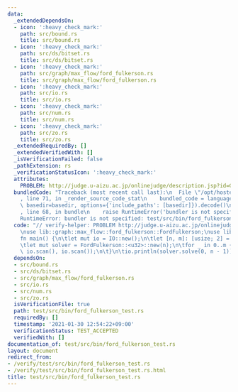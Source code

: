 ```yaml
---
data:
  _extendedDependsOn:
  - icon: ':heavy_check_mark:'
    path: src/bound.rs
    title: src/bound.rs
  - icon: ':heavy_check_mark:'
    path: src/ds/bitset.rs
    title: src/ds/bitset.rs
  - icon: ':heavy_check_mark:'
    path: src/graph/max_flow/ford_fulkerson.rs
    title: src/graph/max_flow/ford_fulkerson.rs
  - icon: ':heavy_check_mark:'
    path: src/io.rs
    title: src/io.rs
  - icon: ':heavy_check_mark:'
    path: src/num.rs
    title: src/num.rs
  - icon: ':heavy_check_mark:'
    path: src/zo.rs
    title: src/zo.rs
  _extendedRequiredBy: []
  _extendedVerifiedWith: []
  _isVerificationFailed: false
  _pathExtension: rs
  _verificationStatusIcon: ':heavy_check_mark:'
  attributes:
    PROBLEM: http://judge.u-aizu.ac.jp/onlinejudge/description.jsp?id=GRL_6_A
  bundledCode: "Traceback (most recent call last):\n  File \"/opt/hostedtoolcache/Python/3.9.1/x64/lib/python3.9/site-packages/onlinejudge_verify/documentation/build.py\"\
    , line 71, in _render_source_code_stat\n    bundled_code = language.bundle(stat.path,\
    \ basedir=basedir, options={'include_paths': [basedir]}).decode()\n  File \"/opt/hostedtoolcache/Python/3.9.1/x64/lib/python3.9/site-packages/onlinejudge_verify/languages/user_defined.py\"\
    , line 68, in bundle\n    raise RuntimeError('bundler is not specified: {}'.format(path.as_posix()))\n\
    RuntimeError: bundler is not specified: test/src/bin/ford_fulkerson_test.rs\n"
  code: "// verify-helper: PROBLEM http://judge.u-aizu.ac.jp/onlinejudge/description.jsp?id=GRL_6_A\n\
    \nuse lib::graph::max_flow::ford_fulkerson::FordFulkerson;\nuse lib::io::*;\n\n\
    fn main() {\n\tlet mut io = IO::new();\n\tlet [n, m]: [usize; 2] = io.scan();\n\
    \tlet mut solver = FordFulkerson::<u32>::new(n);\n\tfor _ in 0..m {\n\t\tsolver.add_edge(io.scan(),\
    \ io.scan(), io.scan());\n\t}\n\tio.println(solver.solve(0, n - 1));\n}\n"
  dependsOn:
  - src/bound.rs
  - src/ds/bitset.rs
  - src/graph/max_flow/ford_fulkerson.rs
  - src/io.rs
  - src/num.rs
  - src/zo.rs
  isVerificationFile: true
  path: test/src/bin/ford_fulkerson_test.rs
  requiredBy: []
  timestamp: '2021-01-30 12:54:22+09:00'
  verificationStatus: TEST_ACCEPTED
  verifiedWith: []
documentation_of: test/src/bin/ford_fulkerson_test.rs
layout: document
redirect_from:
- /verify/test/src/bin/ford_fulkerson_test.rs
- /verify/test/src/bin/ford_fulkerson_test.rs.html
title: test/src/bin/ford_fulkerson_test.rs
---
```

